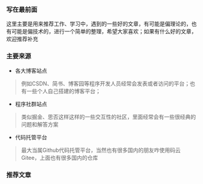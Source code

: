 <!--
 * @Description: 
 * @Version: Beata1.0
 * @Autor: 【B站&公众号】Rong姐姐好可爱
 * @Date: 2020-09-12 22:32:51
 * @LastEditors: 【B站&公众号】Rong姐姐好可爱
 * @LastEditTime: 2020-09-12 22:39:39
-->

### 写在最前面

这里主要是用来推荐工作、学习中，遇到的一些好的文章，有可能是偏理论的，也有可能是偏技术的，进行一个简单的整理，希望大家喜欢；如果有什么好的文章，欢迎推荐补充



### 主要来源


- 各大博客站点
> 例如CSDN、简书、博客园等程序开发人员经常会发表或者访问的平台；也有一些个人自己搭建的博客平台；

- 程序社群站点

> 类似掘金、思否这样这样的一些交互性的社区，里面经常会有一些很经典的问题和解答方案


- 代码托管平台

> 最大当属Github代码托管平台，当然也有很多国内的朋友咋使用码云Gitee，上面也有很多国内的仓库


### 推荐文章


